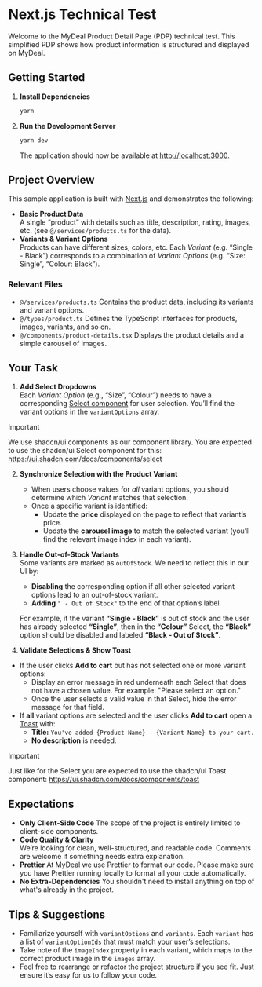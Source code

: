 # Next.js Technical Test

Welcome to the MyDeal Product Detail Page (PDP) technical test. This simplified PDP shows how product information is structured and displayed on MyDeal.

## Getting Started

1. **Install Dependencies**
   ```bash
   yarn
   ```
2. **Run the Development Server**
   ```bash
   yarn dev
   ```
   The application should now be available at [http://localhost:3000](http://localhost:3000).

## Project Overview

This sample application is built with [Next.js](https://nextjs.org/) and demonstrates the following:

- **Basic Product Data**  
  A single “product” with details such as title, description, rating, images, etc. (see `@/services/products.ts` for the data).
- **Variants & Variant Options**  
  Products can have different sizes, colors, etc. Each _Variant_ (e.g. “Single - Black”) corresponds to a combination of _Variant Options_ (e.g. “Size: Single”, “Colour: Black”).

### Relevant Files

- `@/services/products.ts`
  Contains the product data, including its variants and variant options.
- `@/types/product.ts`
  Defines the TypeScript interfaces for products, images, variants, and so on.
- `@/components/product-details.tsx`
  Displays the product details and a simple carousel of images.

## Your Task

1. **Add Select Dropdowns**  
   Each _Variant Option_ (e.g., “Size”, “Colour”) needs to have a corresponding [Select component](https://ui.shadcn.com/docs/components/select) for user selection. You’ll find the variant options in the `variantOptions` array.

> [!IMPORTANT]
> We use shadcn/ui components as our component library. You are expected to use the shadcn/ui Select component for this: https://ui.shadcn.com/docs/components/select

2. **Synchronize Selection with the Product Variant**

   - When users choose values for _all_ variant options, you should determine which _Variant_ matches that selection.
   - Once a specific variant is identified:
     - Update the **price** displayed on the page to reflect that variant’s price.
     - Update the **carousel image** to match the selected variant (you’ll find the relevant image index in each variant).

3. **Handle Out-of-Stock Variants**  
   Some variants are marked as `outOfStock`. We need to reflect this in our UI by:

   - **Disabling** the corresponding option if all other selected variant options lead to an out-of-stock variant.
   - **Adding** `" - Out of Stock"` to the end of that option’s label.

   For example, if the variant **“Single - Black”** is out of stock and the user has already selected **“Single”**, then in the **“Colour”** Select, the **“Black”** option should be disabled and labeled **“Black - Out of Stock”**.

4. **Validate Selections & Show Toast**

- If the user clicks **Add to cart** but has not selected one or more variant options:
  - Display an error message in red underneath each Select that does not have a chosen value. For example: "Please select an option."
  - Once the user selects a valid value in that Select, hide the error message for that field.
- If **all** variant options are selected and the user clicks **Add to cart** open a [Toast](https://ui.shadcn.com/docs/components/toast) with:
  - **Title:** `You've added {Product Name} - {Variant Name} to your cart.`
  - **No description** is needed.

> [!IMPORTANT]
> Just like for the Select you are expected to use the shadcn/ui Toast component: https://ui.shadcn.com/docs/components/toast

## Expectations

- **Only Client-Side Code**
  The scope of the project is entirely limited to client-side components.
- **Code Quality & Clarity**  
  We’re looking for clean, well-structured, and readable code. Comments are welcome if something needs extra explanation.
- **Prettier**
  At MyDeal we use Prettier to format our code. Please make sure you have Prettier running locally to format all your code automatically.
- **No Extra-Dependencies**
  You shouldn't need to install anything on top of what's already in the project.

## Tips & Suggestions

- Familiarize yourself with `variantOptions` and `variants`. Each `variant` has a list of `variantOptionIds` that must match your user’s selections.
- Take note of the `imageIndex` property in each variant, which maps to the correct product image in the `images` array.
- Feel free to rearrange or refactor the project structure if you see fit. Just ensure it’s easy for us to follow your code.
